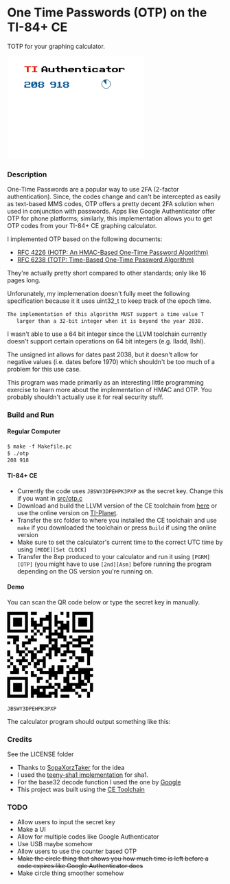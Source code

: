 # One Time Passwords (OTP) on the TI-84+ CE
TOTP for your graphing calculator.

![Demo GIF](images/demo.gif)

### Description
One-Time Passwords are a popular way to use 2FA (2-factor authentication). Since, the codes change and can't be intercepted as easily as text-based MMS codes, OTP offers a pretty decent 2FA solution when used in conjunction with passwords. Apps like Google Authenticator offer OTP for phone platforms; similarly, this implementation allows you to get OTP codes from your TI-84+ CE graphing calculator.

I implemented OTP based on the following documents:
* [RFC 4226 (HOTP: An HMAC-Based One-Time Password Algorithm)](https://tools.ietf.org/html/rfc4226)
* [RFC 6238 (TOTP: Time-Based One-Time Password Algorithm)](https://tools.ietf.org/html/rfc6238)

They're actually pretty short compared to other standards; only like 16 pages long.

Unforunately, my implemenation doesn't fully meet the following specification because it it uses uint32_t to keep track of the epoch time.
```
The implementation of this algorithm MUST support a time value T
   larger than a 32-bit integer when it is beyond the year 2038.
```
I wasn't able to use a 64 bit integer since the LLVM toolchain currently doesn't support certain operations on 64 bit integers (e.g. lladd, llshl).

The unsigned int allows for dates past 2038, but it doesn't allow for negative values (i.e. dates before 1970) which shouldn't be too much of a problem for this use case.

This program was made primarily as an interesting little programming exercise to learn more about the implementation of HMAC and OTP. You probably shouldn't actually use it for real security stuff. 

### Build and Run
#### Regular Computer
```console
$ make -f Makefile.pc
$ ./otp
208 918
```
#### TI-84+ CE
* Currently the code uses `JBSWY3DPEHPK3PXP` as the secret key. Change this if you want in [src/otp.c](src/otp.c)
* Download and build the LLVM version of the CE toolchain from [here](https://github.com/CE-Programming/toolchain) or use the online version on [TI-Planet](https://tiplanet.org/pb).
* Transfer the src folder to where you installed the CE toolchain and use `make` if you downloaded the toolchain or press `Build` if using the online version
* Make sure to set the calculator's current time to the correct UTC time by using `[MODE][Set CLOCK]`
* Transfer the 8xp produced to your calculator and run it using `[PGRM][OTP]` (you might have to use `[2nd][Asm]` before running the program depending on the OS version you're running on.

#### Demo
You can scan the QR code below or type the secret key in manually.

![QR Code](images/qr.png)
```
JBSWY3DPEHPK3PXP
```

The calculator program should output something like this:


### Credits
See the LICENSE folder
* Thanks to [SopaXorzTaker](https://www.cemetech.net/forum/viewtopic.php?t=14959&start=0) for the idea
* I used the [teeny-sha1 implementation](https://github.com/CTrabant/teeny-sha1/) for sha1.
* For the base32 decode function I used the one by [Google](https://github.com/google/google-authenticator-libpam/tree/master/src)
* This project was built using the [CE Toolchain](https://github.com/CE-Programming/toolchain)

### TODO
* Allow users to input the secret key
* Make a UI
* Allow for multiple codes like Google Authenticator
* Use USB maybe somehow
* Allow users to use the counter based OTP
* ~~Make the circle thing that shows you how much time is left before a code expires like Google Authenticator does~~
* Make circle thing smoother somehow
